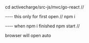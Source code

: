 cd activecharge/src-js/mvc/go-react //


---- this only for first open //
npm i 


---- when npm i finished
npm start //

browser will open auto